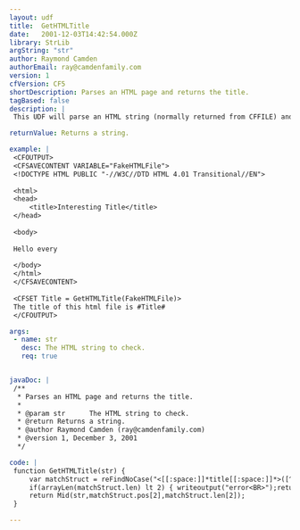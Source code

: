 ```yaml
---
layout: udf
title:  GetHTMLTitle
date:   2001-12-03T14:42:54.000Z
library: StrLib
argString: "str"
author: Raymond Camden
authorEmail: ray@camdenfamily.com
version: 1
cfVersion: CF5
shortDescription: Parses an HTML page and returns the title.
tagBased: false
description: |
 This UDF will parse an HTML string (normally returned from CFFILE) and return the text between the title tags. The UDF will return an empty string if it cannot find proper HTML title tags.

returnValue: Returns a string.

example: |
 <CFOUTPUT>
 <CFSAVECONTENT VARIABLE="FakeHTMLFile">
 <!DOCTYPE HTML PUBLIC "-//W3C//DTD HTML 4.01 Transitional//EN">
 
 <html>
 <head>
     <title>Interesting Title</title>
 </head>
 
 <body>
 
 Hello every
 
 </body>
 </html>
 </CFSAVECONTENT>
 
 <CFSET Title = GetHTMLTitle(FakeHTMLFile)>
 The title of this html file is #Title#
 </CFOUTPUT>

args:
 - name: str
   desc: The HTML string to check.
   req: true


javaDoc: |
 /**
  * Parses an HTML page and returns the title.
  * 
  * @param str      The HTML string to check. 
  * @return Returns a string. 
  * @author Raymond Camden (ray@camdenfamily.com) 
  * @version 1, December 3, 2001 
  */

code: |
 function GetHTMLTitle(str) {
     var matchStruct = reFindNoCase("<[[:space:]]*title[[:space:]]*>([^<]*)<[[:space:]]*/title[[:space:]]*>",str,1,1);
     if(arrayLen(matchStruct.len) lt 2) { writeoutput("error<BR>");return ""; }
     return Mid(str,matchStruct.pos[2],matchStruct.len[2]);    
 }

---
```


